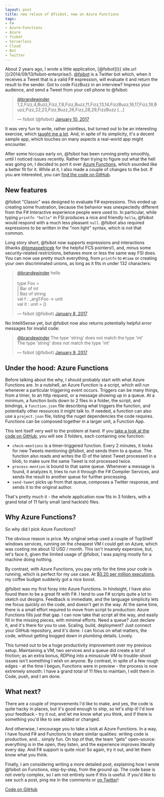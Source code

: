 ```yaml
---
layout: post
title: new relase of @fsibot, now on Azure Functions
tags:
- F#
- Azure-Functions
- Azure
- fsibot
- Serverless
- Cloud
- Bot
- Twitter
---
```


About 2 years ago, I wrote a little application, [@fsibot]({{ site.url }}/2014/09/13/fsibot-enterprise/). [@fsibot](https://twitter.com/fsibot/with_replies) is a Twitter bot which, when it receives a Tweet that is a valid F# expression, will evaluate it and return the result to the sender. Got to code FizzBuzz in an interview? Impress your audience, and send a Tweet from your cell phone to @fsibot:

<blockquote class="twitter-tweet" data-lang="en"><p lang="ht" dir="ltr"><a href="https://twitter.com/brandewinder">@brandewinder</a> 1,2,Fizz,4,Buzz,Fizz,7,8,Fizz,Buzz,11,Fizz,13,14,FizzBuzz,16,17,Fizz,19,Buzz,Fizz,22,23,Fizz,Buzz,26,Fizz,28,29,FizzBuzz [...]</p>&mdash; fsibot (@fsibot) <a href="https://twitter.com/fsibot/status/818767377273864192">January 10, 2017</a></blockquote>
<script async src="//platform.twitter.com/widgets.js" charset="utf-8"></script>

It was very fun to write, rather pointless, but turned out to be an interesting exercise, which [taught me a lot][1]. And, in spite of its simplicity, it's a decent sample app, which touches on many aspects a real-world app might encounter.

After some hiccups early on, @fsibot has been running pretty smoothly, until I noticed issues recently. Rather than trying to figure out what the hell was going on, I decided to port it over [Azure Functions][2], which sounded like a better fit for it. While at it, I also made a couple of changes to the bot. If you are interested, you can [find the code on GitHub][3].

## New features

@fsibot "Classic" was designed to evaluate F# expressions. This ended up creating some frustration, because the behavior was unexpectedly different from the F# Interactive experience people were used to. In particular, while typing `printfn "hello"` in FSI produces a nice and friendly `hello`, @fsibot would respond with a much less pleasant `null`. @fsibot also required expressions to be written in the "non light" syntax, which is not that common.

Long story short, @fsibot now supports expressions and interactions (thanks [@tomaspetricek](https://twitter.com/tomaspetricek) for the helpful FCS pointers!), and, minus some security-related restrictions, behaves more or less the same way FSI does. You can now use pretty much everything, from `printfn` to `#time` or creating your own discriminated unions, as long as it fits in under 132 characters:

<blockquote class="twitter-tweet" data-lang="en"><p lang="en" dir="ltr"><a href="https://twitter.com/brandewinder">@brandewinder</a> hello<br><br>type Foo =<br>  | Bar of int<br>  | Baz of string<br>val f : _arg1:Foo -&gt; unit<br>val it : unit = ()</p>&mdash; fsibot (@fsibot) <a href="https://twitter.com/fsibot/status/818204138353917953">January 8, 2017</a></blockquote>
<script async src="//platform.twitter.com/widgets.js" charset="utf-8"></script>

No IntelliSense yet, but @fsibot now also returns potentially helpful error messages for invalid code:

<blockquote class="twitter-tweet" data-lang="en"><p lang="en" dir="ltr"><a href="https://twitter.com/brandewinder">@brandewinder</a> The type &#39;string&#39; does not match the type &#39;int&#39;<br>The type &#39;string&#39; does not match the type &#39;int&#39;</p>&mdash; fsibot (@fsibot) <a href="https://twitter.com/fsibot/status/818484983044128769">January 9, 2017</a></blockquote>
<script async src="//platform.twitter.com/widgets.js" charset="utf-8"></script>

## Under the hood: Azure Functions

Before talking about the why, I should probably start with what Azure Functions are. In a nutshell, an Azure Function is a script, which will run whenever a particular triggering event occurs. Triggers can be many things, from a timer, to an http request, or a message showing up in a queue. At a minimum, a function boils down to 2 files in a folder, the script, and bindings, a `function.json` file describing what triggers the function, and potentially other resources it might talk to. If needed, a function can also use a `project.json` file, listing the nuget dependencies the code requires. Functions can be composed together in a larger unit, a Function App.

This lent itself very well to the problem at hand. If you [take a look at the code on GitHub][3], you will see 3 folders, each containing one function:

- `check-mentions` is a timer-triggered function. Every 2 minutes, it looks for new Tweets mentioning @fsibot, and sends them to a queue. The function also reads and writes the ID of the latest Tweet processed in a blob, to make sure the same Tweet is not processed twice.
- `process-mention` is bound to that same queue. Whenever a message is found, it analyzes it, tries to run it through the F# Compiler Services, and sends the result to another queue for further processing.
- `send-tweet` picks up from that queue, composes a Twitter response, and sends it to the original author.

That's pretty much it - the whole application now fits in 3 folders, with a grand total of 11 fairly small (and hackish) files.

## Why Azure Functions?

So why did I pick Azure Functions?

The obvious reason is price. My original setup used a couple of TopShelf windows services, running on the cheapest VM I could get on Azure, which was costing me about 12 USD / month. This isn't insanely expensive, but, let's face it, given the limited usage of @fsibot, I was paying mostly for a machine doing nothing.

By contrast, with Azure Functions, you pay only for the time your code is running, which is perfect for my use case. At [$0.20 per million executions][4], my coffee budget suddenly got a nice boost.

@fsibot was my first foray into Azure Functions. In hindsight, I have also found them to be a great fit with F#. I tend to use F# scripts quite a lot to sketch out designs. Feedback is immediate, and the language simplicity lets me focus quickly on the code, and doesn't get in the way. At the same time, there is a small effort required to move from script to production: Azure Functions fills just that gap. I can now take that script all the way, and easily fill in the missing pieces, with minimal efforts. Need a queue? Just declare it, and it's there for you to use. Scaling, build, deployment? Just connect your GitHub repository, and it's done. I can focus on what matters, the code, without getting bogged down in plumbing details. Lovely.

This turned out to be a huge productivity improvement over my previous setup. Maintaining a VM, two services and a queue did create a lot of friction; as an extra bonus, RDPing into a minuscule VM to trouble-shoot issues isn't something I wish on anyone. By contrast, in spite of a few rough edges - at the time I begun, Functions were in preview - the process is now extremely smooth: I have a grand total of 11 files to maintain, I edit them in Code, push, and I am done.

## What next?

There are a couple of improvements I'd like to make, and yes, the code is quite hacky in places, but it's good enough to ship, so let's ship it! I'd love your feedback - try it out, and let me know what you think, and if there is something you'd like to see added or changed.

And otherwise, I encourage you to take a look at Azure Functions. In a way, I have found F# and Functions to share similar qualities: writing code is productive, and... simply fun. On top of that, the team "gets" open-source: everything is in the open, they listen, and the experience improves literally every day. And F# support is quite nice! So again, try it out, and let them know what you think.

Finally, I am considering writing a more detailed post, explaining how I wrote @fsibot on Functions, step-by-step, from the ground up. The code base is not overly complex, so I am not entirely sure if this is useful. If you'd like to see such a post, ping me in the comments or [on Twitter](https://twitter.com/brandewinder)!  

[Code on GitHub][3]


[1]: https://vimeo.com/113725369
[2]: https://azure.microsoft.com/en-us/services/functions/
[3]: https://github.com/mathias-brandewinder/fsibot-serverless/tree/b5ff0ff8f16bab22bff128a0a3d21d38aeb02dc3
[4]: https://azure.microsoft.com/en-us/pricing/details/functions/